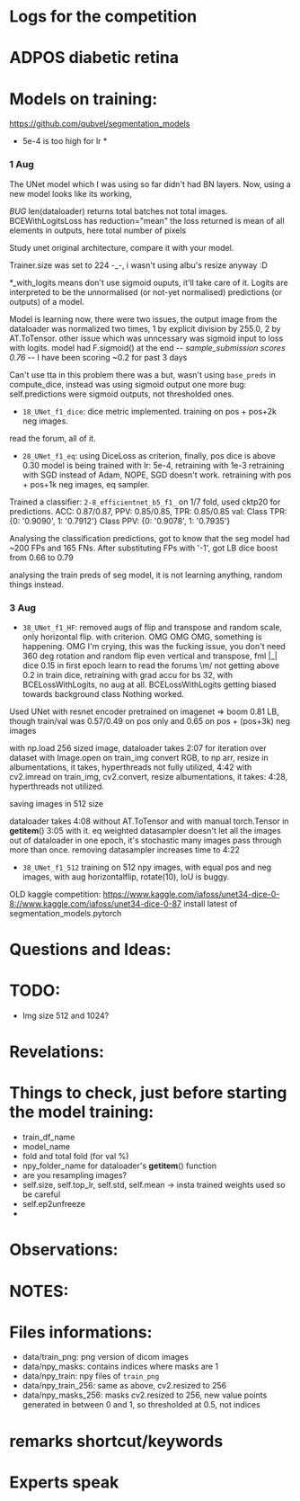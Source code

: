 # Logs for the competition

# ADPOS diabetic retina

# Models on training:

https://github.com/qubvel/segmentation_models

* 5e-4 is too high for lr *


### 1 Aug

The UNet model which I was using so far didn't had BN layers. Now, using a new model looks like its working,

*BUG* len(dataloader) returns total batches not total images.
BCEWithLogitsLoss has reduction="mean" the loss returned is mean of all elements in outputs, here total number of pixels

Study unet original architecture, compare it with your model.

Trainer.size was set to 224 -_-, i wasn't using albu's resize anyway :D

*_with_logits means don't use sigmoid ouputs, it'll take care of it.
Logits are interpreted to be the unnormalised (or not-yet normalised) predictions (or outputs) of a model.


Model is learning now, there were two issues, the output image from the dataloader was normalized two times, 1 by explicit division by 255.0, 2 by AT.ToTensor.
other issue which was unncessary was sigmoid input to loss with logits.
model had F.sigmoid() at the end -_-
sample_submission scores 0.76 -_- I have been scoring ~0.2 for past 3 days

Can't use tta in this problem
there was a but, wasn't using `base_preds` in compute_dice, instead was using sigmoid output
one more bug: self.predictions were sigmoid outputs, not thresholded ones.


* `18_UNet_f1_dice`: dice metric implemented. training on pos + pos+2k neg images.

read the forum, all of it.

* `28_UNet_f1_eq`: using DiceLoss as criterion, finally, pos dice is above 0.30
model is being trained with lr: 5e-4, retraining with 1e-3
retraining with SGD instead of Adam, NOPE, SGD doesn't work.
retraining with pos + pos+1k neg images, eq sampler.


Trained a classifier: `2-8_efficientnet_b5_f1_` on 1/7 fold, used cktp20 for predictions. ACC: 0.87/0.87, PPV: 0.85/0.85, TPR: 0.85/0.85
val:
Class TPR: {0: '0.9090', 1: '0.7912'}
Class PPV: {0: '0.9078', 1: '0.7935'}

Analysing the classification predictions, got to know that the seg model had ~200 FPs and 165 FNs. After substituting FPs with '-1', got LB dice boost from 0.66 to 0.79

analysing the train preds of seg model, it is not learning anything, random things instead.


### 3 Aug

* `38_UNet_f1_HF`: removed augs of flip and transpose and random scale, only horizontal flip. with criterion.
OMG OMG OMG, something is happening. OMG I'm crying, this was the fucking issue, you don't need 360 deg rotation and random flip even vertical and transpose, fml |_|
dice 0.15 in first epoch
learn to read the forums \m/
not getting above 0.2 in train dice, retraining with grad accu for bs 32, with BCELossWithLogits, no aug at all.
BCELossWithLogits getting biased towards background class
Nothing worked.

Used UNet with resnet encoder pretrained on imagenet => boom 0.81 LB, though train/val was 0.57/0.49 on pos only and 0.65 on pos + (pos+3k) neg images

with np.load 256 sized image, dataloader takes 2:07 for iteration over dataset
with Image.open on train_img convert RGB, to np arr, resize in albumentations, it takes, hyperthreads not fully utilized, 4:42
with cv2.imread on train_img, cv2.convert, resize albumentations, it takes: 4:28, hyperthreads not utilized.


saving images in 512 size

dataloader takes 4:08 without AT.ToTensor and with manual torch.Tensor in __getitem__()
3:05 with it.
eq weighted datasampler doesn't let all the images out of dataloader in one epoch, it's stochastic many images pass through more than once.
removing datasampler increases time to 4:22


* `38_UNet_f1_512` training on 512 npy images, with equal pos and neg images, with aug horizontalflip, rotate(10),
IoU is buggy.





OLD kaggle competition:
https://www.kaggle.com/iafoss/unet34-dice-0-8://www.kaggle.com/iafoss/unet34-dice-0-87
install latest of segmentation_models.pytorch


# Questions and Ideas:

# TODO:

* Img size 512 and 1024?


# Revelations:




# Things to check, just before starting the model training:

* train_df_name
* model_name
* fold and total fold (for val %)
* npy_folder_name for dataloader's __getitem__() function
* are you resampling images?
* self.size, self.top_lr, self.std, self.mean -> insta trained weights used so be careful
* self.ep2unfreeze
*



# Observations:

# NOTES:

# Files informations:

* data/train_png: png version of dicom images
* data/npy_masks: contains indices where masks are 1
* data/npy_train: npy files of `train_png`
* data/npy_train_256: same as above, cv2.resized to 256
* data/npy_masks_256: masks cv2.resized to 256, new value points generated in between 0 and 1, so thresholded at 0.5, not indices


# remarks shortcut/keywords

# Experts speak


